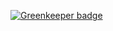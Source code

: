 

[![Greenkeeper badge](https://badges.greenkeeper.io/zwliew/kawaiiFX.svg?token=c683d71fba21ddd1a702150b65ca431d8eb68a06b57860f305a9f0f70c1e1f9b&ts=1516346206816)](https://greenkeeper.io/)